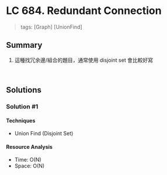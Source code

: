 # LC 684. Redundant Connection
> tags: [Graph] [UnionFind]

## Summary 
1. 這種找冗余邊/組合的題目，通常使用 disjoint set 會比較好寫

<br>

## Solutions
### Solution #1
#### Techniques
- Union Find (Disjoint Set)

#### Resource Analysis
- Time: O(N)
- Space: O(N)

